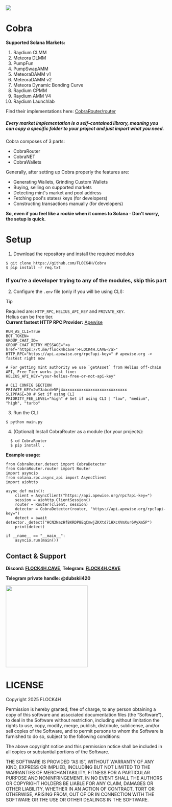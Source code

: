 <img src="https://github.com/FLOCK4H/Cobra/blob/main/imgs/cobra_banner.png" />

# Cobra

**Supported Solana Markets:**

1. Raydium CLMM
2. Meteora DLMM
3. PumpFun
4. PumpSwapAMM
5. MeteoraDAMM v1
6. MeteoraDAMM v2
7. Meteora Dynamic Bonding Curve
8. Raydium CPMM
9. Raydium AMM V4
10. Raydium Launchlab

Find their implementations here: [CobraRouter/router](https://github.com/FLOCK4H/Cobra/tree/main/CobraRouter/CobraRouter/router)

<h5>Every market implementation is a self-contained library, meaning you can copy a specific folder to your project and just import what you need.</h5>

Cobra composes of 3 parts:
- CobraRouter
- CobraNET
- CobraWallets

Generally, after setting up Cobra properly the features are:
- Generating Wallets, Grinding Custom Wallets
- Buying, selling on supported markets
- Detecting mint's market and pool address
- Fetching pool's states/ keys (for developers)
- Constructing transactions manually (for developers)

**So, even if you feel like a rookie when it comes to Solana - Don't worry, the setup is quick.**

# Setup

1. Download the repository and install the required modules

```
$ git clone https://github.com/FLOCK4H/Cobra
$ pip install -r req.txt
```

<h3>If you're a developer trying to any of the modules, skip this part</h3>

2. Configure the `.env` file (only if you will be using CLI):

> [!TIP]
> Required are: `HTTP_RPC`, `HELIUS_API_KEY` and `PRIVATE_KEY`.</br> 
> Helius can be free tier.</br>
> **Current fastest HTTP RPC Provider:** [Apewise](https://apewise.org)

```
RUN_AS_CLI=True
BOT_TOKEN=
GROUP_CHAT_ID=
GROUP_CHAT_RETRY_MESSAGE="<a href='https://t.me/flock4hcave'>FLOCK4H.CAVE</a>"
HTTP_RPC="https://api.apewise.org/rpc?api-key=" # apewise.org -> fastest right now

# For getting mint authority we use `getAsset` from Helius off-chain API, Free Tier works just fine:
HELIUS_API_KEY="your-helius-free-or-not-api-key" 

# CLI CONFIG SECTION
PRIVATE_KEY=2wY3abcde5Pj4xxxxxxxxxxxxxxxxxxxxxxxxxxxx
SLIPPAGE=30 # Set if using CLI
PRIORITY_FEE_LEVEL="high" # Set if using CLI | "low", "medium", "high", "turbo"
```

3. Run the CLI

`$ python main.py`

4. (Optional) Install CobraRouter as a module (for your projects):

```
  $ cd CobraRouter
  $ pip install .
```

**Example usage:**

```
from CobraRouter.detect import CobraDetector
from CobraRouter.router import Router
import asyncio
from solana.rpc.async_api import AsyncClient
import aiohttp

async def main():
    client = AsyncClient("https://api.apewise.org/rpc?api-key=")
    session = aiohttp.ClientSession()
    router = Router(client, session)
    detector = CobraDetector(router, "https://api.apewise.org/rpc?api-key=")
    detect = await detector._detect("HCN3NazHfBKRDP8EqCmwjZKXtd71HXcXVmXur6VyXm5P")
    print(detect)

if __name__ == "__main__":
    asyncio.run(main())
```

## Contact & Support

**Discord: [FLOCK4H.CAVE](https://discord.gg/thREUECv2a)**, **Telegram: [FLOCK4H.CAVE](https://t.me/flock4hcave)**

**Telegram private handle: @dubskii420**

<img src="https://github.com/user-attachments/assets/d655c153-0056-47fc-8314-6f919f18ed6d" width="256" />

# LICENSE

Copyright 2025 FLOCK4H

Permission is hereby granted, free of charge, to any person obtaining a copy of this software and associated documentation files (the “Software”), to deal in the Software without restriction, including without limitation the rights to use, copy, modify, merge, publish, distribute, sublicense, and/or sell copies of the Software, and to permit persons to whom the Software is furnished to do so, subject to the following conditions:

The above copyright notice and this permission notice shall be included in all copies or substantial portions of the Software.

THE SOFTWARE IS PROVIDED “AS IS”, WITHOUT WARRANTY OF ANY KIND, EXPRESS OR IMPLIED, INCLUDING BUT NOT LIMITED TO THE WARRANTIES OF MERCHANTABILITY, FITNESS FOR A PARTICULAR PURPOSE AND NONINFRINGEMENT. IN NO EVENT SHALL THE AUTHORS OR COPYRIGHT HOLDERS BE LIABLE FOR ANY CLAIM, DAMAGES OR OTHER LIABILITY, WHETHER IN AN ACTION OF CONTRACT, TORT OR OTHERWISE, ARISING FROM, OUT OF OR IN CONNECTION WITH THE SOFTWARE OR THE USE OR OTHER DEALINGS IN THE SOFTWARE.
